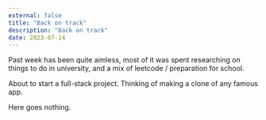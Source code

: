 ```yaml
---
external: false
title: "Back on track"
description: "Back on track"
date: 2023-07-14
---
```

Past week has been quite aimless, most of it was spent researching on things to do in university, and a mix of leetcode / preparation for school.

About to start a full-stack project. Thinking of making a clone of any famous app. 

Here goes nothing.